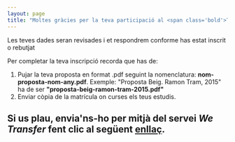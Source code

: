```yaml
---
layout: page
title: "Moltes gràcies per la teva participació al <span class='bold'>TRAM</span> merchan<span class='bold'>DESIGN</span>"
---
```


<p>Les teves dades seran revisades i et respondrem conforme has estat inscrit o rebutjat</p>
<p>Per completar la teva inscripció recorda que has de:</p>
<ol>
  <li>Pujar la teva proposta en format .pdf seguint la nomenclatura: <strong>nom-proposta-nom-any.pdf</strong>. Exemple: "Proposta Beig. Ramon Tram, 2015" ha de ser <strong>"proposta-beig-ramon-tram-2015.pdf"</strong></li>
  <li>Enviar còpia de la matrícula on curses els teus estudis.</li>
</ol>
<h2>Si us plau, envia'ns-ho per mitjà del servei <em>We Transfer</em>  <span class="label label-warning">fent clic al següent <a href="https://www.wetransfer.com/?to=artinpocket.net@gmail.com&msg=Us%20faig%20arribar%20proposta%20i%20c%C3%B2pia%20de%20la%20matr%C3%ADcula%20per%20al%20I%20Premi%20TRAM%20merchanDESIGN" title="Puja la teva proposta i la còpia de la matrícula">enllaç</a></span>.</h2>